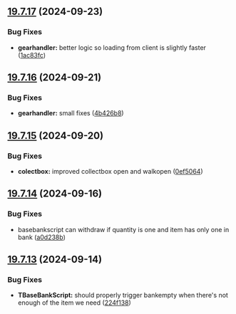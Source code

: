 ## [19.7.17](https://github.com/Torwent/WaspLib/compare/v19.7.16...v19.7.17) (2024-09-23)


### Bug Fixes

* **gearhandler:** better logic so loading from client is slightly faster ([1ac83fc](https://github.com/Torwent/WaspLib/commit/1ac83fc8b7e164b3fa1169c635fd743a20957647))



## [19.7.16](https://github.com/Torwent/WaspLib/compare/v19.7.15...v19.7.16) (2024-09-21)


### Bug Fixes

* **gearhandler:** small fixes ([4b426b8](https://github.com/Torwent/WaspLib/commit/4b426b8810a6de2ef922cf0344c997960914c23a))



## [19.7.15](https://github.com/Torwent/WaspLib/compare/v19.7.14...v19.7.15) (2024-09-20)


### Bug Fixes

* **colectbox:** improved collectbox open and walkopen ([0ef5064](https://github.com/Torwent/WaspLib/commit/0ef50643d65de9ba71136a43a0aefb5a49c1e9e1))



## [19.7.14](https://github.com/Torwent/WaspLib/compare/v19.7.13...v19.7.14) (2024-09-16)


### Bug Fixes

* basebankscript can withdraw if quantity is one and item has only one in bank ([a0d238b](https://github.com/Torwent/WaspLib/commit/a0d238b7166728a8122cf1156b1c61ec39aa8597))



## [19.7.13](https://github.com/Torwent/WaspLib/compare/v19.7.12...v19.7.13) (2024-09-14)


### Bug Fixes

* **TBaseBankScript:** should properly trigger bankempty when there's not enough of the item we need ([224f138](https://github.com/Torwent/WaspLib/commit/224f138ac02ad035905c57c594aa647a4108abb8))



